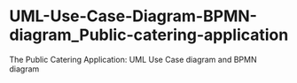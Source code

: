 # UML-Use-Case-Diagram-BPMN-diagram_Public-catering-application
The Public Catering Application: UML Use Case diagram and BPMN diagram
